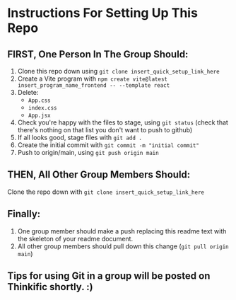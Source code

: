 # Instructions For Setting Up This Repo

## FIRST, One Person In The Group Should:
1. Clone this repo down using `git clone insert_quick_setup_link_here`
2. Create a Vite program with `npm create vite@latest insert_program_name_frontend -- --template react`
3. Delete:
   - `App.css`
   - `index.css`
   - `App.jsx`
4. Check you're happy with the files to stage, using `git status` (check that there's nothing on that list you don't want to push to github)
4. If all looks good, stage files with `git add .`
5. Create the initial commit with `git commit -m "initial commit"`
6. Push to origin/main, using `git push origin main`

## THEN, All Other Group Members Should:
Clone the repo down with `git clone insert_quick_setup_link_here`

## Finally:
1. One group member should make a push replacing this readme text with the skeleton of your readme document.
2. All other group members should pull down this change (`git pull origin main`)

## Tips for using Git in a group will be posted on Thinkific shortly. :) 